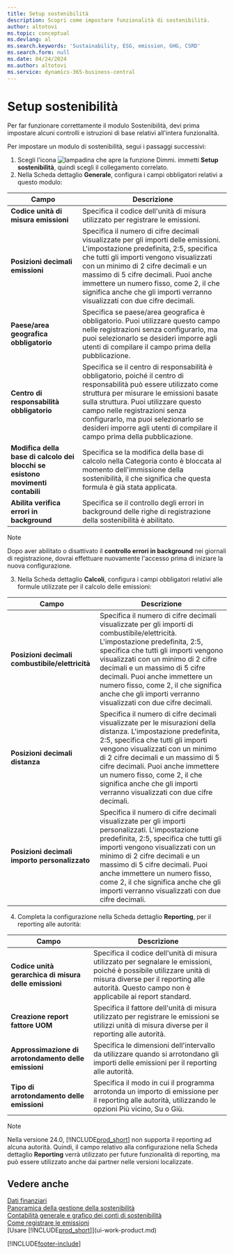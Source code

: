 ```yaml
---
title: Setup sostenibilità
description: Scopri come impostare funzionalità di sostenibilità.
author: altotovi
ms.topic: conceptual
ms.devlang: al
ms.search.keywords: 'Sustainability, ESG, emission, GHG, CSRD'
ms.search.form: null
ms.date: 04/24/2024
ms.author: altotovi
ms.service: dynamics-365-business-central
---
```


# <a name="sustainability-setup"></a>Setup sostenibilità

Per far funzionare correttamente il modulo Sostenibilità, devi prima impostare alcuni controlli e istruzioni di base relativi all'intera funzionalità.  

Per impostare un modulo di sostenibilità, segui i passaggi successivi:  

1. Scegli l'icona ![lampadina che apre la funzione Dimmi.](media/ui-search/search_small.png "Dimmi cosa vuoi fare") immetti **Setup sostenibilità**, quindi scegli il collegamento correlato.  
2. Nella Scheda dettaglio **Generale**, configura i campi obbligatori relativi a questo modulo:   

|  Campo  |  Descrizione  |  
|--------|--------------| 
| **Codice unità di misura emissioni** | Specifica il codice dell'unità di misura utilizzato per registrare le emissioni. |
| **Posizioni decimali emissioni** | Specifica il numero di cifre decimali visualizzate per gli importi delle emissioni. L'impostazione predefinita, 2:5, specifica che tutti gli importi vengono visualizzati con un minimo di 2 cifre decimali e un massimo di 5 cifre decimali. Puoi anche immettere un numero fisso, come 2, il che significa anche che gli importi verranno visualizzati con due cifre decimali. |
| **Paese/area geografica obbligatorio** | Specifica se paese/area geografica è obbligatorio. Puoi utilizzare questo campo nelle registrazioni senza configurarlo, ma puoi selezionarlo se desideri imporre agli utenti di compilare il campo prima della pubblicazione. |
| **Centro di responsabilità obbligatorio** | Specifica se il centro di responsabilità è obbligatorio, poiché il centro di responsabilità può essere utilizzato come struttura per misurare le emissioni basate sulla struttura. Puoi utilizzare questo campo nelle registrazioni senza configurarlo, ma puoi selezionarlo se desideri imporre agli utenti di compilare il campo prima della pubblicazione. |
| **Modifica della base di calcolo dei blocchi se esistono movimenti contabili** | Specifica se la modifica della base di calcolo nella Categoria conto è bloccata al momento dell'immissione della sostenibilità, il che significa che questa formula è già stata applicata. |
| **Abilita verifica errori in background** | Specifica se il controllo degli errori in background delle righe di registrazione della sostenibilità è abilitato. |

> [!NOTE]
> Dopo aver abilitato o disattivato il **controllo errori in background** nei giornali di registrazione, dovrai effettuare nuovamente l'accesso prima di iniziare la nuova configurazione.
 

3.  Nella Scheda dettaglio **Calcoli**, configura i campi obbligatori relativi alle formule utilizzate per il calcolo delle emissioni:  

|  Campo  |  Descrizione  |  
|--------|--------------| 
| **Posizioni decimali combustibile/elettricità** | Specifica il numero di cifre decimali visualizzate per gli importi di combustibile/elettricità. L'impostazione predefinita, 2:5, specifica che tutti gli importi vengono visualizzati con un minimo di 2 cifre decimali e un massimo di 5 cifre decimali. Puoi anche immettere un numero fisso, come 2, il che significa anche che gli importi verranno visualizzati con due cifre decimali. |
| **Posizioni decimali distanza** | Specifica il numero di cifre decimali visualizzate per le misurazioni della distanza. L'impostazione predefinita, 2:5, specifica che tutti gli importi vengono visualizzati con un minimo di 2 cifre decimali e un massimo di 5 cifre decimali. Puoi anche immettere un numero fisso, come 2, il che significa anche che gli importi verranno visualizzati con due cifre decimali. |
| **Posizioni decimali importo personalizzato** | Specifica il numero di cifre decimali visualizzate per gli importi personalizzati. L'impostazione predefinita, 2:5, specifica che tutti gli importi vengono visualizzati con un minimo di 2 cifre decimali e un massimo di 5 cifre decimali. Puoi anche immettere un numero fisso, come 2, il che significa anche che gli importi verranno visualizzati con due cifre decimali. |

4.  Completa la configurazione nella Scheda dettaglio **Reporting**, per il reporting alle autorità:   

|  Campo  |  Descrizione  |  
|--------|--------------| 
| **Codice unità gerarchica di misura delle emissioni** | Specifica il codice dell'unità di misura utilizzato per segnalare le emissioni, poiché è possibile utilizzare unità di misura diverse per il reporting alle autorità. Questo campo non è applicabile ai report standard. |
| **Creazione report fattore UOM** | Specifica il fattore dell'unità di misura utilizzato per registrare le emissioni se utilizzi unità di misura diverse per il reporting alle autorità. |
| **Approssimazione di arrotondamento delle emissioni** | Specifica le dimensioni dell'intervallo da utilizzare quando si arrotondano gli importi delle emissioni per il reporting alle autorità. |
| **Tipo di arrotondamento delle emissioni** | Specifica il modo in cui il programma arrotonda un importo di emissione per il reporting alle autorità, utilizzando le opzioni Più vicino, Su o Giù. |

>[!NOTE]
> Nella versione 24.0, [!INCLUDE[prod_short](includes/prod_short.md)] non supporta il reporting ad alcuna autorità. Quindi, il campo relativo alla configurazione nella Scheda dettaglio **Reporting** verrà utilizzato per future funzionalità di reporting, ma può essere utilizzato anche dai partner nelle versioni localizzate.

## <a name="see-also"></a>Vedere anche
[Dati finanziari](finance.md)  
[Panoramica della gestione della sostenibilità](finance-manage-sustainability.md)    
[Contabilità generale e grafico dei conti di sostenibilità](finance-sustainability-accounts-ledger.md)    
[Come registrare le emissioni](finance-sustainability-journal.md)  
[Usare [!INCLUDE[prod_short](includes/prod_short.md)]](ui-work-product.md)  


[!INCLUDE[footer-include](includes/footer-banner.md)]
